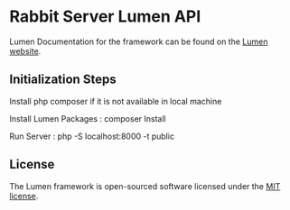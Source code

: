 # Rabbit Server Lumen API

Lumen Documentation for the framework can be found on the [Lumen website](https://lumen.laravel.com/docs).

## Initialization Steps

Install php composer if it is not available in local machine

Install Lumen Packages : composer Install

Run Server : php -S localhost:8000 -t public

## License

The Lumen framework is open-sourced software licensed under the [MIT license](https://opensource.org/licenses/MIT).
